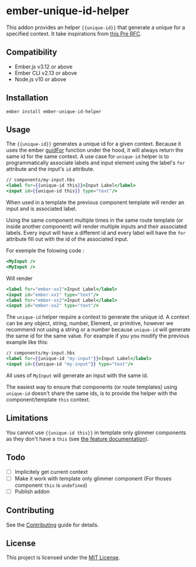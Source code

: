 ember-unique-id-helper
==============================================================================

This addon provides an helper `{{unique-id}}` that generate a unique for a specified context.
It take inspirations from [this Pre RFC](https://github.com/emberjs/rfcs/issues/612).

Compatibility
------------------------------------------------------------------------------

* Ember.js v3.12 or above
* Ember CLI v2.13 or above
* Node.js v10 or above

Installation
------------------------------------------------------------------------------

```shell
ember install ember-unique-id-helper
```

Usage
------------------------------------------------------------------------------

The `{{unique-id}}` generates a unique id for a given context. Because it uses the ember [guidFor](https://api.emberjs.com/ember/3.16/functions/@ember%2Fobject%2Finternals/guidFor) function under the hood, it will always return the same id for the same context.
A use case for `unique-id` helper is to programmatically associate labels and input element using the label's `for` attribute and the input's `id` attribute.

```hbs
// components/my-input.hbs
<label for={{unique-id this}}>Input Label</label>
<input id={{unique-id this}} type="text"/>
```

When used in a template the previous component template will render an input and is associated label.

Using the same component multiple times in the same route template (or inside another component) will render multiple inputs and their associated labels. Every input will have a different id and every label will have the `for` attribute fill out with the id of the associated input.

For exemple the folowing code :

```hbs
<MyInput />
<MyInput />
```

Will render

```hbs
<label for="ember-xx1">Input Label</label>
<input id="ember-xx1" type="text"/>
<label for="ember-xx2">Input Label</label>
<input id="ember-xx2" type="text"/>

```

The `unique-id` helper require a context to generate the unique id. A context can be any object, string, number, Element, or primitive, however we recommend not using a string or a number because `unique-id` will generate the same id for the same value.
For example if you you modify the previous example like this:

```hbs
// components/my-input.hbs
<label for={{unique-id "my-input"}}>Input Label</label>
<input id={{unique-id "my-input"}} type="text"/>
```

All uses of `MyInput` will generate an input with the same id.

The easiest way to ensure that components (or route templates) using `unique-id` doesn't share the same ids, is to provide the helper with the component/template `this` context.

Limitations
------------------------------------------------------------------------------

You cannot use `{{unique-id this}}` in template only glimmer components as they don't have a `this` (see [the feature documentation](https://guides.emberjs.com/release/configuring-ember/optional-features/#toc_template-only-glimmer-components)).

Todo
------------------------------------------------------------------------------

* [ ] Implicitely get current context
* [ ] Make it work with template only glimmer component
    (For thoses component `this` is `undefined`)
* [ ] Publish addon

Contributing
------------------------------------------------------------------------------

See the [Contributing](CONTRIBUTING.md) guide for details.

License
------------------------------------------------------------------------------

This project is licensed under the [MIT License](LICENSE.md).
